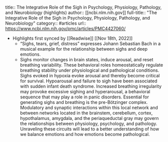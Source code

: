 title:: The Integrative Role of the Sigh in Psychology, Physiology, Pathology, and Neurobiology (highlights)
author:: [[ncbi.nlm.nih.gov]]
full-title:: "The Integrative Role of the Sigh in Psychology, Physiology, Pathology, and Neurobiology"
category:: #articles
url:: https://www.ncbi.nlm.nih.gov/pmc/articles/PMC4427060/

- Highlights first synced by [[Readwise]] [[Nov 18th, 2022]]
	- “Sighs, tears, grief, distress” expresses Johann Sebastian Bach in a musical example for the relationship between sighs and deep emotions.
	- Sighs monitor changes in brain states, induce arousal, and reset breathing variability. These behavioral roles homeostatically regulate breathing stability under physiological and pathological conditions. Sighs evoked in hypoxia evoke arousal and thereby become critical for survival. Hypoarousal and failure to sigh have been associated with sudden infant death syndrome. Increased breathing irregularity may provoke excessive sighing and hyperarousal, a behavioral sequence that may play a role in panic disorders. Essential for generating sighs and breathing is the pre-Bötzinger complex. Modulatory and synaptic interactions within this local network and between networks located in the brainstem, cerebellum, cortex, hypothalamus, amygdala, and the periaqueductal gray may govern the relationships between physiology, psychology, and pathology. Unraveling these circuits will lead to a better understanding of how we balance emotions and how emotions become pathological.